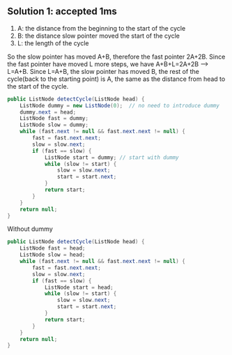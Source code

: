 ## Solution 1: accepted 1ms

1. A: the distance from the beginning to the start of the cycle
2. B: the distance slow pointer moved the start of the cycle
3. L: the length of the cycle

So the slow pointer has moved A+B, therefore the fast pointer 2A+2B. Since the fast pointer have moved L more steps, we have A+B+L=2A+2B --> L=A+B. Since L=A+B, the slow pointer has moved B, the rest of the cycle(back to the starting point) is A, the same as the distance from head to the start of the cycle.  

```java
public ListNode detectCycle(ListNode head) {
    ListNode dummy = new ListNode(0);  // no need to introduce dummy
    dummy.next = head;
    ListNode fast = dummy;
    ListNode slow = dummy;
    while (fast.next != null && fast.next.next != null) {
        fast = fast.next.next;
        slow = slow.next;
        if (fast == slow) {
            ListNode start = dummy; // start with dummy
            while (slow != start) {
                slow = slow.next;
                start = start.next;
            }                
            return start;
        }
    }
    return null;
}
```
Without dummy 
```java
public ListNode detectCycle(ListNode head) {
    ListNode fast = head;
    ListNode slow = head;
    while (fast.next != null && fast.next.next != null) {
        fast = fast.next.next;
        slow = slow.next;
        if (fast == slow) {
            ListNode start = head;
            while (slow != start) {
                slow = slow.next;
                start = start.next;
            }                
            return start;
        }
    }
    return null;
}
```
